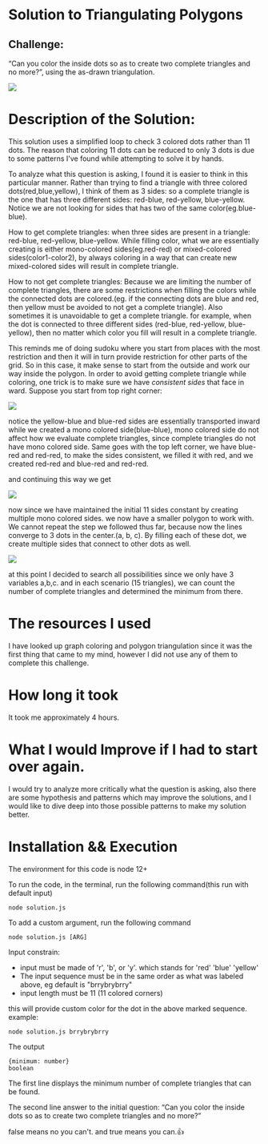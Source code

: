 # Solution to Triangulating Polygons

## Challenge:

“Can you color the inside dots so as to create two complete triangles and no more?”, using the as-drawn triangulation.

![](/challenge.jpg)

# Description of the Solution:

This solution uses a simplified loop to check 3 colored dots rather than 11 dots. The reason that coloring 11 dots can be reduced to only 3 dots is due to some patterns I've found while attempting to solve it by hands.

To analyze what this question is asking, I found it is easier to think in this particular manner. Rather than trying to find a triangle with three colored dots(red,blue,yellow), I think of them as 3 sides: so a complete triangle is the one that has three different sides: red-blue, red-yellow, blue-yellow. Notice we are not looking for sides that has two of the same color(eg.blue-blue).

How to get complete triangles:
when three sides are present in a triangle: red-blue, red-yellow, blue-yellow. While filling color, what we are essentially creating is either mono-colored sides(eg.red-red) or mixed-colored sides(color1-color2), by always coloring in a way that can create new mixed-colored sides will result in complete triangle.

How to not get complete triangles:
Because we are limiting the number of complete triangles, there are some restrictions when filling the colors while the connected dots are colored.(eg. if the connecting dots are blue and red, then yellow must be avoided to not get a complete triangle). Also sometimes it is unavoidable to get a complete triangle. for example, when the dot is connected to three different sides (red-blue, red-yellow, blue-yellow), then no matter which color you fill will result in a complete triangle.

This reminds me of doing sudoku where you start from places with the most restriction and then it will in turn provide restriction for other parts of the grid. So in this case, it make sense to start from the outside and work our way inside the polygon. In order to avoid getting complete triangle while coloring, one trick is to make sure we have _consistent sides_ that face in ward. Suppose you start from top right corner:

![](/step1.jpg)

notice the yellow-blue and blue-red sides are essentially transported inward while we created a mono colored side(blue-blue), mono colored side do not affect how we evaluate complete triangles, since complete triangles do not have mono colored side. Same goes with the top left corner, we have blue-red and red-red, to make the sides consistent, we filled it with red, and we created red-red and blue-red and red-red.

and continuing this way we get

![](/step1-3.jpg)

now since we have maintained the initial 11 sides constant by creating multiple mono colored sides. we now have a smaller polygon to work with. We cannot repeat the step we followed thus far, because now the lines converge to 3 dots in the center.(a, b, c). By filling each of these dot, we create multiple sides that connect to other dots as well.

![](/step2.jpg)

at this point I decided to search all possibilities since we only have 3 variables a,b,c. and in each scenario (15 triangles), we can count the number of complete triangles and determined the minimum from there.

# The resources I used

I have looked up graph coloring and polygon triangulation since it was the first thing that came to my mind, however I did not use any of them to complete this challenge.

# How long it took

It took me approximately 4 hours.

# What I would Improve if I had to start over again.

I would try to analyze more critically what the question is asking, also there are some hypothesis and patterns which may improve the solutions, and I would like to dive deep into those possible patterns to make my solution better.

# Installation && Execution

The environment for this code is node 12+

To run the code, in the terminal, run the following command(this run with default input)

```
node solution.js
```

To add a custom argument, run the following command

```
node solution.js [ARG]
```

Input constrain:

- input must be made of 'r', 'b', or 'y'. which stands for 'red' 'blue' 'yellow'
- The input sequence must be in the same order as what was labeled above, eg default is "brrybrybrry"
- input length must be 11 (11 colored corners)

this will provide custom color for the dot in the above marked sequence.
example:

```
node solution.js brrybrybrry
```

The output

```
{minimum: number}
boolean
```

The first line displays the minimum number of complete triangles that can be found.

The second line answer to the initial question: “Can you color the inside dots so as to create two complete triangles and no more?”

false means no you can't.
and true means you can.👍

